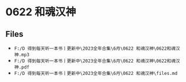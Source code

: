 # 0622 和魂汉神

## Files

- `F:/D 得到每天听一本书丨更新中\2023全年合集\6月\0622 和魂汉神\0622和魂汉神.mp3`
- `F:/D 得到每天听一本书丨更新中\2023全年合集\6月\0622 和魂汉神\0622和魂汉神.pdf`
- `F:/D 得到每天听一本书丨更新中\2023全年合集\6月\0622 和魂汉神\files.md`
